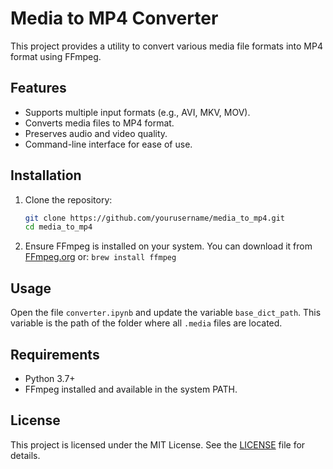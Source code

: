 # Media to MP4 Converter

This project provides a utility to convert various media file formats into MP4 format using FFmpeg.

## Features

- Supports multiple input formats (e.g., AVI, MKV, MOV).
- Converts media files to MP4 format.
- Preserves audio and video quality.
- Command-line interface for ease of use.

## Installation

1. Clone the repository:
    ```bash
    git clone https://github.com/yourusername/media_to_mp4.git
    cd media_to_mp4
    ```

2. Ensure FFmpeg is installed on your system. You can download it from [FFmpeg.org](https://ffmpeg.org/)
    or:
    ```brew install ffmpeg```



## Usage

Open the file ```converter.ipynb``` and update the variable ```base_dict_path```. 
This variable is the path of the folder where all ```.media``` files are located.


## Requirements

- Python 3.7+
- FFmpeg installed and available in the system PATH.

## License

This project is licensed under the MIT License. See the [LICENSE](LICENSE) file for details.